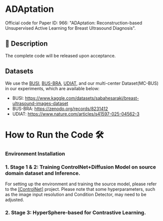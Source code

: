 # ADAptation
Official code for Paper ID: 966: "ADAptation: Reconstruction-based Unsupervised Active Learning for Breast Ultrasound Diagnosis".

## 📝 Description
The complete code will be released upon acceptance.

## Datasets

We use the [BUSI](https://www.kaggle.com/datasets/sabahesaraki/breast-ultrasound-images-dataset), [BUS-BRA](https://zenodo.org/records/8231412), [UDIAT](https://www.nature.com/articles/s41597-025-04562-3), and our multi-center Dataset(MC-BUS) in our experiments, which are available below:

- BUSI: https://www.kaggle.com/datasets/sabahesaraki/breast-ultrasound-images-dataset
- BUS-BRA: https://zenodo.org/records/8231412
- UDIAT: https://www.nature.com/articles/s41597-025-04562-3

# How to Run the Code 🛠
### Environment Installation
### 1. Stage 1 & 2: Training ControlNet+Diffusion Model on source domain dataset and Inference.
For setting up the environment and training the source model, please refer to the [[ControlNet]]([https://github.com/whq-xxh/SFADA-GTV-Seg](https://github.com/lllyasviel/ControlNet)) project. Please note that some hyperparameters, such as the image input resolution and Condition Detector, may need to be adjusted.

### 2. Stage 3: HyperSphere-based for Contrastive Learning.

